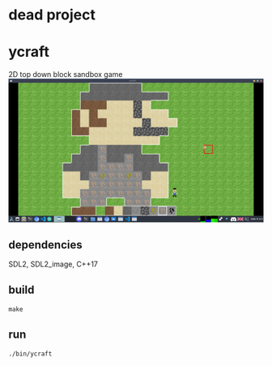 # dead project
# ycraft
2D top down block sandbox game
<img src="pic/ycraft1.png">
## dependencies
SDL2, SDL2_image, C++17
## build
```
make
```
## run
```
./bin/ycraft
```
